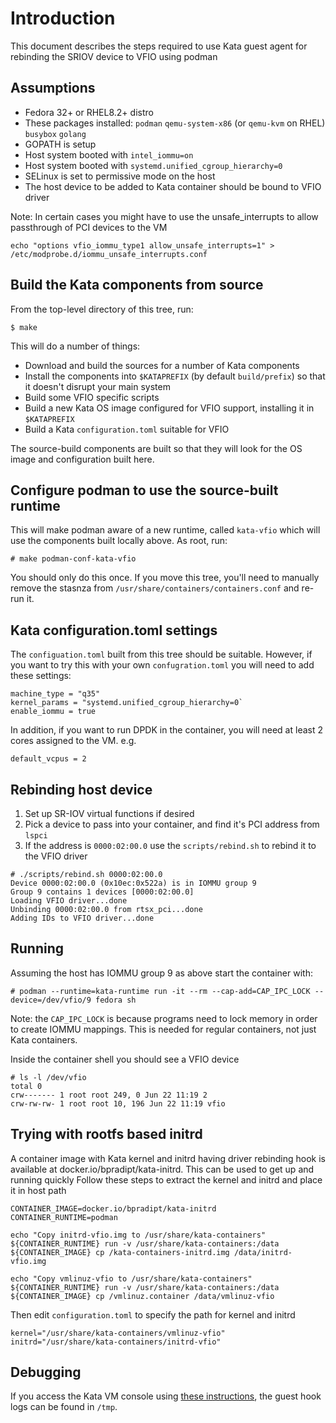 # Introduction

This document describes the steps required to use Kata guest agent for
rebinding the SRIOV device to VFIO using podman

## Assumptions

- Fedora 32+ or RHEL8.2+ distro
- These packages installed:
    `podman`
	`qemu-system-x86` (or `qemu-kvm` on RHEL)
	`busybox`
	`golang`
- GOPATH is setup
- Host system booted with `intel_iommu=on`
- Host system booted with `systemd.unified_cgroup_hierarchy=0`
- SELinux is set to permissive mode on the host
- The host device to be added to Kata container should be bound to VFIO driver

Note:
In certain cases you might have to use the unsafe_interrupts to allow passthrough of PCI devices to the VM
```
echo "options vfio_iommu_type1 allow_unsafe_interrupts=1" > /etc/modprobe.d/iommu_unsafe_interrupts.conf
```

## Build the Kata components from source

From the top-level directory of this tree, run:
```
$ make
```

This will do a number of things:
- Download and build the sources for a number of Kata components
- Install the components into `$KATAPREFIX` (by default `build/prefix`) so that it doesn't disrupt your main system
- Build some VFIO specific scripts
- Build a new Kata OS image configured for VFIO support, installing it in `$KATAPREFIX`
- Build a Kata `configuration.toml`  suitable for VFIO

The source-build components are built so that they will look for the
OS image and configuration built here.

## Configure podman to use the source-built runtime

This will make podman aware of a new runtime, called `kata-vfio` which
will use the components built locally above.  As root, run:
```
# make podman-conf-kata-vfio
```

You should only do this once.  If you move this tree, you'll need to
manually remove the stasnza from
`/usr/share/containers/containers.conf` and re-run it.

## Kata configuration.toml settings

The `configuation.toml` built from this tree should be suitable.
However, if you want to try this with your own `confugration.toml` you
will need to add these settings:

```
machine_type = "q35"
kernel_params = "systemd.unified_cgroup_hierarchy=0`
enable_iommu = true
```

In addition, if you want to run DPDK in the container, you will need
at least 2 cores assigned to the VM.  e.g.
```
default_vcpus = 2
```

## Rebinding host device

1. Set up SR-IOV virtual functions if desired
2. Pick a device to pass into your container, and find it's PCI address from `lspci`
3. If the address is `0000:02:00.0` use the `scripts/rebind.sh` to rebind it to the VFIO driver
```
# ./scripts/rebind.sh 0000:02:00.0
Device 0000:02:00.0 (0x10ec:0x522a) is in IOMMU group 9
Group 9 contains 1 devices [0000:02:00.0]
Loading VFIO driver...done
Unbinding 0000:02:00.0 from rtsx_pci...done
Adding IDs to VFIO driver...done
```

## Running

Assuming the host has IOMMU group 9 as above start the container with:

```
# podman --runtime=kata-runtime run -it --rm --cap-add=CAP_IPC_LOCK --device=/dev/vfio/9 fedora sh
```

Note: the `CAP_IPC_LOCK` is because programs need to lock memory in
order to create IOMMU mappings.  This is needed for regular
containers, not just Kata containers.

Inside the container shell you should see a VFIO device
```
# ls -l /dev/vfio
total 0
crw------- 1 root root 249, 0 Jun 22 11:19 2
crw-rw-rw- 1 root root 10, 196 Jun 22 11:19 vfio
```

## Trying with rootfs based initrd

A container image with Kata kernel and initrd having driver rebinding hook is available at docker.io/bpradipt/kata-initrd.
This can be used to get up and running quickly
Follow these steps to extract the kernel and initrd and place it in host path
```
CONTAINER_IMAGE=docker.io/bpradipt/kata-initrd
CONTAINER_RUNTIME=podman

echo "Copy initrd-vfio.img to /usr/share/kata-containers"
${CONTAINER_RUNTIME} run -v /usr/share/kata-containers:/data ${CONTAINER_IMAGE} cp /kata-containers-initrd.img /data/initrd-vfio.img

echo "Copy vmlinuz-vfio to /usr/share/kata-containers"
${CONTAINER_RUNTIME} run -v /usr/share/kata-containers:/data ${CONTAINER_IMAGE} cp /vmlinuz.container /data/vmlinuz-vfio
```
Then edit `configuration.toml` to specify the path for kernel and initrd
```
kernel="/usr/share/kata-containers/vmlinuz-vfio"
initrd="/usr/share/kata-containers/initrd-vfio"
```

## Debugging

If you access the Kata VM console using [these
instructions](../README.md#Debugging), the guest hook logs can be
found in `/tmp`.
